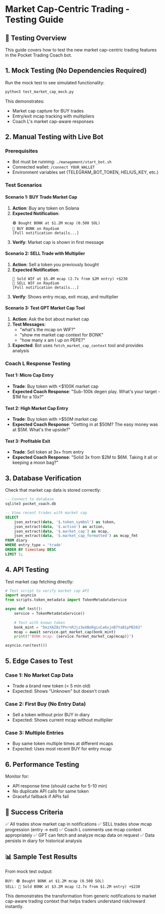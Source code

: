 # Market Cap-Centric Trading - Testing Guide

## 🧪 Testing Overview

This guide covers how to test the new market cap-centric trading features in the Pocket Trading Coach bot.

## 1. Mock Testing (No Dependencies Required)

Run the mock test to see simulated functionality:
```bash
python3 test_market_cap_mock.py
```

This demonstrates:
- Market cap capture for BUY trades
- Entry/exit mcap tracking with multipliers
- Coach L's market cap-aware responses

## 2. Manual Testing with Live Bot

### Prerequisites
- Bot must be running: `./management/start_bot.sh`
- Connected wallet: `/connect YOUR_WALLET`
- Environment variables set (TELEGRAM_BOT_TOKEN, HELIUS_KEY, etc.)

### Test Scenarios

#### Scenario 1: BUY Trade Market Cap
1. **Action**: Buy any token on Solana
2. **Expected Notification**:
   ```
   🟢 Bought BONK at $1.2M mcap (0.500 SOL)
   🔴 BUY BONK on Raydium
   [Full notification details...]
   ```
3. **Verify**: Market cap is shown in first message

#### Scenario 2: SELL Trade with Multiplier
1. **Action**: Sell a token you previously bought
2. **Expected Notification**:
   ```
   🔴 Sold WIF at $5.4M mcap (2.7x from $2M entry) +$230
   🔴 SELL WIF on Raydium
   [Full notification details...]
   ```
3. **Verify**: Shows entry mcap, exit mcap, and multiplier

#### Scenario 3: Test GPT Market Cap Tool
1. **Action**: Ask the bot about market cap
2. **Test Messages**:
   - "what's the mcap on WIF?"
   - "show me market cap context for BONK"
   - "how many x am I up on PEPE?"
3. **Expected**: Bot uses `fetch_market_cap_context` tool and provides analysis

### Coach L Response Testing

#### Test 1: Micro Cap Entry
- **Trade**: Buy token with <$100K market cap
- **Expected Coach Response**: "Sub-100k degen play. What's your target - $1M for a 10x?"

#### Test 2: High Market Cap Entry
- **Trade**: Buy token with >$50M market cap
- **Expected Coach Response**: "Getting in at $50M? The easy money was at $5M. What's the upside?"

#### Test 3: Profitable Exit
- **Trade**: Sell token at 3x+ from entry
- **Expected Coach Response**: "Solid 3x from $2M to $6M. Taking it all or keeping a moon bag?"

## 3. Database Verification

Check that market cap data is stored correctly:

```sql
-- Connect to database
sqlite3 pocket_coach.db

-- View recent trades with market cap
SELECT 
    json_extract(data, '$.token_symbol') as token,
    json_extract(data, '$.action') as action,
    json_extract(data, '$.market_cap') as mcap,
    json_extract(data, '$.market_cap_formatted') as mcap_fmt
FROM diary 
WHERE entry_type = 'trade'
ORDER BY timestamp DESC 
LIMIT 5;
```

## 4. API Testing

Test market cap fetching directly:

```python
# Test script to verify market cap API
import asyncio
from scripts.token_metadata import TokenMetadataService

async def test():
    service = TokenMetadataService()
    
    # Test with known token
    bonk_mint = "DezXAZ8z7PnrnRJjz3wXBoRgixCa6xjnB7YaB1pPB263"
    mcap = await service.get_market_cap(bonk_mint)
    print(f"BONK mcap: {service.format_market_cap(mcap)}")

asyncio.run(test())
```

## 5. Edge Cases to Test

### Case 1: No Market Cap Data
- Trade a brand new token (< 5 min old)
- Expected: Shows "Unknown" but doesn't crash

### Case 2: First Buy (No Entry Data)
- Sell a token without prior BUY in diary
- Expected: Shows current mcap without multiplier

### Case 3: Multiple Entries
- Buy same token multiple times at different mcaps
- Expected: Uses most recent BUY for entry mcap

## 6. Performance Testing

Monitor for:
- API response time (should cache for 5-10 min)
- No duplicate API calls for same token
- Graceful fallback if APIs fail

## 🎯 Success Criteria

✅ All trades show market cap in notifications
✅ SELL trades show mcap progression (entry → exit)
✅ Coach L comments use mcap context appropriately
✅ GPT can fetch and analyze mcap data on request
✅ Data persists in diary for historical analysis

## 📊 Sample Test Results

From mock test output:
```
BUY: 🟢 Bought BONK at $1.2M mcap (0.500 SOL)
SELL: 🔴 Sold BONK at $3.2M mcap (2.7x from $1.2M entry) +$230
```

This demonstrates the transformation from generic notifications to market cap-aware trading context that helps traders understand risk/reward instantly. 
